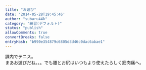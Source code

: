 ```yaml
---
title: "お遊び"
date: '2014-05-28T19:45:46'
author: "subaru44k"
category: "練習(デフォルト)"
status: "publish"
allowComments: true
convertBreaks: false
entryHash: "b990e354879c6805d3d46c0dac6abae1"
---
```

課内でテニス。<br>
まあお遊びだね。。。でも腰とお尻はいつもより使えたらしく筋肉痛へ。
